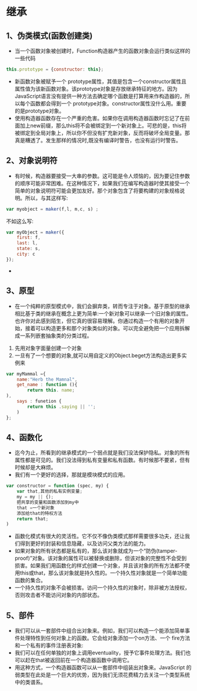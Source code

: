 # 继承

## 1、伪类模式(函数创建类)
- 当一个函数对象被创建时，Function构造器产生的函数对象会运行类似这样的一些代码
```javascript
this.prototype = {constructor: this};
```
- 新函数对象被赋予一个 prototype属性，其值是包含一个constructor属性且属性值为该新函数对象。该prototype对象是存放继承特征的地方。因为JavaScript语言没有提供一种方法去确定哪个函数是打算用来作构造器的，所以每个函数都会得到一个 prototype对象。constructor属性没什么用。重要的是prototype对象。
- 使用构造器函数存在一个严重的危害。如果你在调用构造器函数时忘记了在前面加上new前缀，那么this将不会被绑定到一个新对象上。可悲的是，this将被绑定到全局对象上，所以你不但没有扩充新对象，反而将破坏全局变量。那真是糟透了。发生那样的情况时,既没有编译时警告，也没有运行时警告。

## 2、对象说明符
- 有时候，构造器要接受一大串的参数。这可能是令人烦恼的，因为要记住参数的顺序可能非常困难。在这种情况下，如果我们在编写构造器时使其接受一个简单的对象说明符可能会更加友好。那个对象包含了将要构建的对象规格说明。所以，与其这样写:
```javascript
var myobject = maker(f,l, m,c, s) ;
```
不如这么写:
```javascript
var myObject = maker({
    first: f,
    last: l,
    state: s,
    city: c
});
```
- 
## 3、原型
- 在一个纯粹的原型模式中，我们会摒弃类，转而专注于对象。基于原型的继承相比基于类的继承在概念上更为简单:一个新对象可以继承一个旧对象的属性。也许你对此感到陌生，但它真的很容易理解。你通过构造一个有用的对象开始，接着可以构造更多和那个对象类似的对象。可以完全避免把一个应用拆解成一系列嵌套抽象类的分类过程。
1. 先用对象字面量创建一个对象
2. 一旦有了一个想要的对象,就可以用自定义的Object.beget方法构造出更多实例来
```javascript
var myMammal ={
    name:"Herb the Mamnal",
    get_name : function (){
        return this. name;
),
    says : funetion {
        return this .saying || '';
    )
};
```
## 4、函数化
- 迄今为止，所看到的继承模式的一个弱点就是我们没法保护隐私。对象的所有属性都是可见的。我们没法得到私有变量和私有函数。有时候那不要紧，但有时候却是大麻烦。
- 我们有一个更好的选择，那就是模块模式的应用。
```javascript
var constructor = function (spec, my) {
    var that,其他的私有实例变量;
    my = my || {);
    把共享的变量和函数添加到my中
    that =一个新对象
    添加给that的特权方法
    return that;
)
```
- 函数化模式有很大的灵活性。它不仅不像伪类模式那样需要很多功夫，还让我们得到更好的封装和信息隐藏，以及访问父类方法的能力。
- 如果对象的所有状态都是私有的，那么该对象就成为一个“防伪(tamper-proof)”对象。该对象的属性可以被替换或删除，但该对象的完整性不会受到损害。如果我们用函数化的样式创建一个对象，并且该对象的所有方法都不使用this或that，那么该对象就是持久性的。一个持久性对象就是一个简单功能函数的集合。
- 一个持久性的对象不会被损害。访问一个持久性的对象时，除非被方法授权，否则攻击者不能访问对象的内部状态。

## 5、部件
- 我们可以从一套部件中组合出对象来。例如，我们可以构造一个能添加简单事件处理特性到任何对象上的函数。它会给对象添加一个on方法、一个 fire方法和一个私有的事件注册表对象:
- 我们可以在任何单独的对象上调用eventuality，授予它事件处理方法。我们也可以赶在that被返回前在一个构造器函数中调用它。
- 用这种方式，一个构造器函数可以从一套部件中组装出对象来。JavaScript 的弱类型在此处是一个巨大的优势，因为我们无须花费精力去关注一个类型系统中的类谱系。
